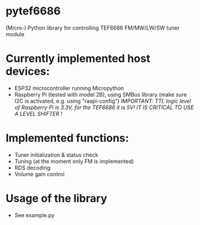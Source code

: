 # pytef6686
(Micro-) Python library for controlling TEF6686 FM/MW/LW/SW tuner module

# Currently implemented host devices:
* ESP32 microcontroller running Micropython
* Raspberry Pi (tested with model 2B), using SMBus library (make sure I2C is activated, e.g. using "raspi-config")
*IMPORTANT: TTL logic level of Raspberry Pi is 3.3V, for the TEF6686 it is 5V! IT IS CRITICAL TO USE A LEVEL SHIFTER !*

# Implemented functions:
* Tuner initialization & status check
* Tuning (at the moment only FM is implemented)
* RDS decoding
* Volume gain control

# Usage of the library
* See example.py
